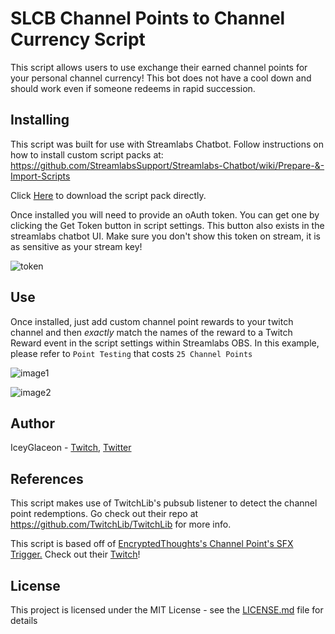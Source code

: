 # SLCB Channel Points to Channel Currency Script

This script allows users to use exchange their earned channel points for your personal channel currency!
This bot does not have a cool down and should work even if someone redeems in rapid succession.

## Installing

This script was built for use with Streamlabs Chatbot.
Follow instructions on how to install custom script packs at:
https://github.com/StreamlabsSupport/Streamlabs-Chatbot/wiki/Prepare-&-Import-Scripts

Click [Here](https://github.com/Encrypted-Thoughts/SLCB-ChannelPointsSFXTrigger/blob/master/ChannelPointsSFXTrigger.zip?raw=true) to download the script pack directly.

Once installed you will need to provide an oAuth token. You can get one by clicking the Get Token button in script settings.
This button also exists in the streamlabs chatbot UI. Make sure you don't show this token on stream, it is as sensitive
as your stream key!

![token](https://user-images.githubusercontent.com/50642352/82402817-f8165480-9a22-11ea-8810-fc93899d785a.png)

## Use

Once installed, just add custom channel point rewards to your twitch channel and then _exactly_ match the names of the reward to a Twitch Reward event in the script settings within Streamlabs OBS. In this example, please refer to `Point Testing` that costs `25 Channel Points`

![image1](https://user-images.githubusercontent.com/64919861/83341215-9c0ac600-a295-11ea-997b-2fc5a16df307.png)

![image2](https://user-images.githubusercontent.com/64919861/83341207-7978ad00-a295-11ea-9094-76d697e2395a.png)

## Author

IceyGlaceon - [Twitch](https://www.twitch.tv/iceyglaceon), [Twitter](https://www.twitter.com/theiceyglaceon)


## References

This script makes use of TwitchLib's pubsub listener to detect the channel point redemptions. Go check out their repo at https://github.com/TwitchLib/TwitchLib for more info.

This script is based off of [EncryptedThoughts's Channel Point's SFX Trigger.](https://github.com/Encrypted-Thoughts/SLCB-ChannelPointsSFXTrigger)
Check out their [Twitch](https://www.twitch.tv/EncryptedThoughts)!

## License

This project is licensed under the MIT License - see the [LICENSE.md](LICENSE.md) file for details

